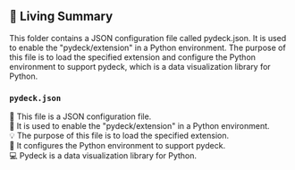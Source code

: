 

<!-- Living README Summary -->
## 🌳 Living Summary

This folder contains a JSON configuration file called pydeck.json. It is used to enable the "pydeck/extension" in a Python environment. The purpose of this file is to load the specified extension and configure the Python environment to support pydeck, which is a data visualization library for Python.


### `pydeck.json`

📁 This file is a JSON configuration file.     
🔌 It is used to enable the "pydeck/extension" in a Python environment.     
💡 The purpose of this file is to load the specified extension.     
🔧 It configures the Python environment to support pydeck.     
💻 Pydeck is a data visualization library for Python.

<!-- Living README Summary -->